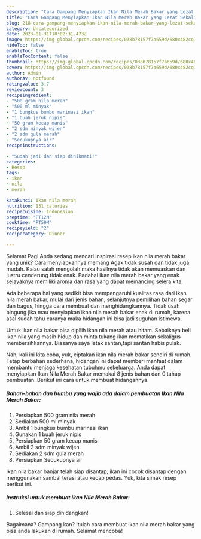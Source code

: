 ```yaml
---
description: "Cara Gampang Menyiapkan Ikan Nila Merah Bakar yang Lezat Sekali, Sempurna"
title: "Cara Gampang Menyiapkan Ikan Nila Merah Bakar yang Lezat Sekali, Sempurna"
slug: 218-cara-gampang-menyiapkan-ikan-nila-merah-bakar-yang-lezat-sekali-sempurna
category: Uncategorized
date: 2023-01-31T18:02:31.473Z
image: https://img-global.cpcdn.com/recipes/038b78157f7a659d/680x482cq70/ikan-nila-merah-bakar-foto-resep-utama.jpg
hideToc: false
enableToc: true
enableTocContent: false
thumbnail: https://img-global.cpcdn.com/recipes/038b78157f7a659d/680x482cq70/ikan-nila-merah-bakar-foto-resep-utama.jpg
cover: https://img-global.cpcdn.com/recipes/038b78157f7a659d/680x482cq70/ikan-nila-merah-bakar-foto-resep-utama.jpg
author: Admin
authorAv: notfound
ratingvalue: 3.7
reviewcount: 3
recipeingredient:
- "500 gram nila merah"
- "500 ml minyak"
- "1 bungkus bumbu marinasi ikan"
- "1 buah jeruk nipis"
- "50 gram kecap manis"
- "2 sdm minyak wijen"
- "2 sdm gula merah"
- "Secukupnya air"
recipeinstructions:

- "Sudah jadi dan siap dinikmati!"
categories:
- Resep
tags:
- ikan
- nila
- merah

katakunci: ikan nila merah 
nutrition: 131 calories
recipecuisine: Indonesian
preptime: "PT12M"
cooktime: "PT59M"
recipeyield: "2"
recipecategory: Dinner

---
```



Selamat Pagi Anda sedang mencari inspirasi resep ikan nila merah bakar yang unik? Cara menyiapkannya memang Agak tidak susah dan tidak juga mudah. Kalau salah mengolah maka hasilnya tidak akan memuaskan dan justru cenderung tidak enak. Padahal ikan nila merah bakar yang enak selayaknya memiliki aroma dan rasa yang dapat memancing selera kita.


Ada beberapa hal yang sedikit bisa mempengaruhi kualitas rasa dari ikan nila merah bakar, mulai dari jenis bahan, selanjutnya pemilihan bahan segar dan bagus, hingga cara membuat dan menghidangkannya. Tidak usah bingung jika mau menyiapkan ikan nila merah bakar enak di rumah, karena asal sudah tahu caranya maka hidangan ini bisa jadi suguhan istimewa.

Untuk ikan nila bakar bisa dipilih ikan nila merah atau hitam. Sebaiknya beli ikan nila yang masih hidup dan minta tukang ikan mematikan sekaligus membersihkannya. Biasanya saya letak santan,tapi santan habis pulak.


Nah, kali ini kita coba, yuk, ciptakan ikan nila merah bakar sendiri di rumah. Tetap berbahan sederhana, hidangan ini dapat memberi manfaat dalam membantu menjaga kesehatan tubuhmu sekeluarga. Anda dapat menyiapkan Ikan Nila Merah Bakar memakai 8 jenis bahan dan 0 tahap pembuatan. Berikut ini cara untuk membuat hidangannya.

<!--inarticleads1-->

##### Bahan-bahan dan bumbu yang wajib ada dalam pembuatan Ikan Nila Merah Bakar:

1. Persiapkan 500 gram nila merah
1. Sediakan 500 ml minyak
1. Ambil 1 bungkus bumbu marinasi ikan
1. Gunakan 1 buah jeruk nipis
1. Persiapkan 50 gram kecap manis
1. Ambil 2 sdm minyak wijen
1. Sediakan 2 sdm gula merah
1. Persiapkan Secukupnya air


Ikan nila bakar banjar telah siap disantap, ikan ini cocok disantap dengan menggunakan sambal terasi atau kecap pedas. Yuk, kita simak resep berikut ini. 

<!--inarticleads2-->

##### Instruksi untuk membuat Ikan Nila Merah Bakar:


1. Selesai dan siap dihidangkan!



Bagaimana? Gampang kan? Itulah cara membuat ikan nila merah bakar yang bisa anda lakukan di rumah. Selamat mencoba!
